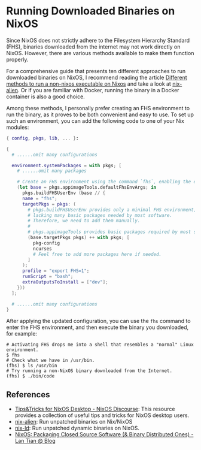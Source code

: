 # Running Downloaded Binaries on NixOS

Since NixOS does not strictly adhere to the Filesystem Hierarchy Standard (FHS), binaries
downloaded from the internet may not work directly on NixOS. However, there are various
methods available to make them function properly.

For a comprehensive guide that presents ten different approaches to run downloaded
binaries on NixOS, I recommend reading the article
[Different methods to run a non-nixos executable on Nixos](https://unix.stackexchange.com/questions/522822/different-methods-to-run-a-non-nixos-executable-on-nixos)
and take a look at [nix-alien](https://github.com/thiagokokada/nix-alien). Or if you are
familiar with Docker, running the binary in a Docker container is also a good choice.

Among these methods, I personally prefer creating an FHS environment to run the binary, as
it proves to be both convenient and easy to use. To set up such an environment, you can
add the following code to one of your Nix modules:

```nix
{ config, pkgs, lib, ... }:

{
  # ......omit many configurations

  environment.systemPackages = with pkgs; [
    # ......omit many packages

    # Create an FHS environment using the command `fhs`, enabling the execution of non-NixOS packages in NixOS!
    (let base = pkgs.appimageTools.defaultFhsEnvArgs; in
      pkgs.buildFHSUserEnv (base // {
      name = "fhs";
      targetPkgs = pkgs: (
        # pkgs.buildFHSUserEnv provides only a minimal FHS environment,
        # lacking many basic packages needed by most software.
        # Therefore, we need to add them manually.
        #
        # pkgs.appimageTools provides basic packages required by most software.
        (base.targetPkgs pkgs) ++ with pkgs; [
          pkg-config
          ncurses
          # Feel free to add more packages here if needed.
        ]
      );
      profile = "export FHS=1";
      runScript = "bash";
      extraOutputsToInstall = ["dev"];
    }))
  ];

  # ......omit many configurations
}
```

After applying the updated configuration, you can use the `fhs` command to enter the FHS
environment, and then execute the binary you downloaded, for example:

```shell
# Activating FHS drops me into a shell that resembles a "normal" Linux environment.
$ fhs
# Check what we have in /usr/bin.
(fhs) $ ls /usr/bin
# Try running a non-NixOS binary downloaded from the Internet.
(fhs) $ ./bin/code
```

## References

- [Tips&Tricks for NixOS Desktop - NixOS
  Discourse][Tips&Tricks for NixOS Desktop - NixOS Discourse]: This resource provides a
  collection of useful tips and tricks for NixOS desktop users.
- [nix-alien](https://github.com/thiagokokada/nix-alien): Run unpatched binaries on
  Nix/NixOS
- [nix-ld](https://github.com/Mic92/nix-ld): Run unpatched dynamic binaries on NixOS.
- [NixOS: Packaging Closed Source Software (& Binary Distributed Ones) - Lan Tian @ Blog](https://lantian.pub/en/article/modify-computer/nixos-packaging.lantian/#examples-closed-source-software--binary-distributed-ones)

[Tips&Tricks for NixOS Desktop - NixOS Discourse]:
  https://discourse.nixos.org/t/tips-tricks-for-nixos-desktop/28488
